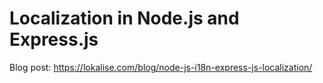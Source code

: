 # Localization in Node.js and Express.js

Blog post: https://lokalise.com/blog/node-js-i18n-express-js-localization/